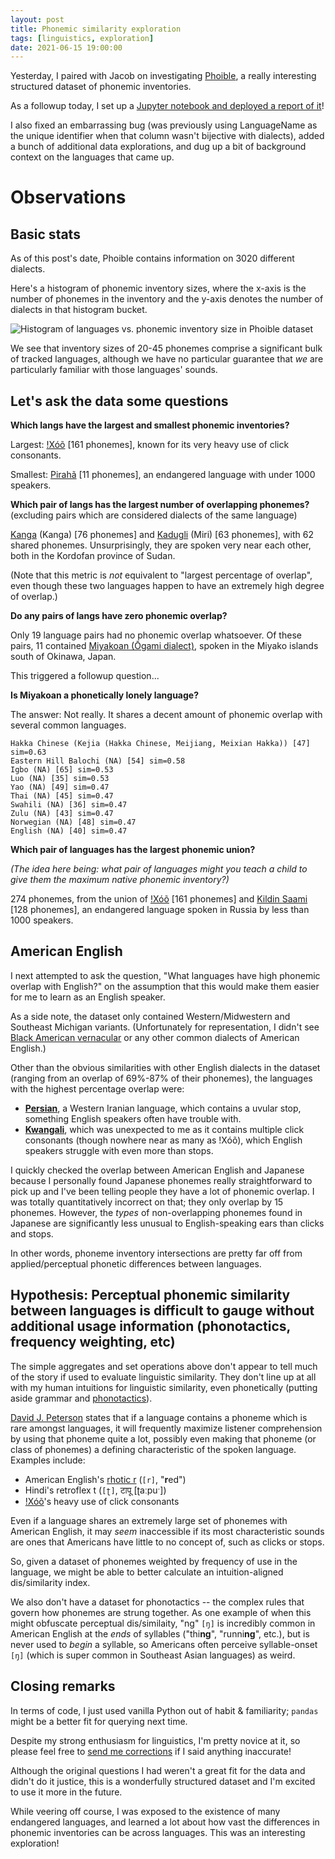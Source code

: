 ```yaml
---
layout: post
title: Phonemic similarity exploration
tags: [linguistics, exploration]
date: 2021-06-15 19:00:00
---
```


Yesterday, I paired with Jacob on investigating [Phoible](https://phoible.github.io/), a really interesting structured dataset of phonemic inventories.

As a followup today, I set up a [Jupyter notebook and deployed a report of it](https://rfong.github.io/rc-sandbox/phonetics/phoible.html)!

I also fixed an embarrassing bug (was previously using LanguageName as the unique identifier when that column wasn't bijective with dialects), added a bunch of additional data explorations, and dug up a bit of background context on the languages that came up.

# Observations

## Basic stats

As of this post's date, Phoible contains information on 3020 different dialects.

Here's a histogram of phonemic inventory sizes, where the x-axis is the number of phonemes in the inventory and the y-axis denotes the number of dialects in that histogram bucket.

<img alt="Histogram of languages vs. phonemic inventory size in Phoible dataset" src="{{site.baseurl}}/assets/images/2021-06-15-phoneme-hist.png" />

We see that inventory sizes of 20-45 phonemes comprise a significant bulk of tracked languages, although we have no particular guarantee that *we* are particularly familiar with those languages' sounds.

## Let's ask the data some questions

**Which langs have the largest and smallest phonemic inventories?**

Largest: [!Xóõ](https://en.wikipedia.org/wiki/Taa_language) [161 phonemes], known for its very heavy use of click consonants.

Smallest: [Pirahã](https://en.wikipedia.org/wiki/Pirah%C3%A3_language) [11 phonemes], an endangered language with under 1000 speakers.

**Which pair of langs has the largest number of overlapping phonemes?** (excluding pairs which are considered dialects of the same language)

[Kanga](https://en.wikipedia.org/wiki/Kanga_language) (Kanga) [76 phonemes] and [Kadugli](https://en.wikipedia.org/wiki/Kadugli_language) (Miri) [63 phonemes], with 62 shared phonemes. Unsurprisingly, they are spoken very near each other, both in the Kordofan province of Sudan.

(Note that this metric is *not* equivalent to "largest percentage of overlap", even though these two languages happen to have an extremely high degree of overlap.)

**Do any pairs of langs have zero phonemic overlap?**

Only 19 language pairs had no phonemic overlap whatsoever. Of these pairs, 11 contained [Miyakoan (Ōgami dialect)](https://en.wikipedia.org/wiki/Miyakoan_language), spoken in the Miyako islands south of Okinawa, Japan.

This triggered a followup question...

**Is Miyakoan a phonetically lonely language?**

The answer: Not really. It shares a decent amount of phonemic overlap with several common languages.
```
Hakka Chinese (Kejia (Hakka Chinese, Meijiang, Meixian Hakka)) [47] sim=0.63
Eastern Hill Balochi (NA) [54] sim=0.58
Igbo (NA) [65] sim=0.53
Luo (NA) [35] sim=0.53
Yao (NA) [49] sim=0.47
Thai (NA) [45] sim=0.47
Swahili (NA) [36] sim=0.47
Zulu (NA) [43] sim=0.47
Norwegian (NA) [48] sim=0.47
English (NA) [40] sim=0.47
```

**Which pair of languages has the largest phonemic union?**

*(The idea here being: what pair of languages might you teach a child to give them the maximum native phonemic inventory?)*

274 phonemes, from the union of [!Xóõ](https://en.wikipedia.org/wiki/Taa_language) [161 phonemes] and [Kildin Saami](https://en.wikipedia.org/wiki/Kildin_Sami) [128 phonemes], an endangered language spoken in Russia by less than 1000 speakers.

## American English

I next attempted to ask the question, "What languages have high phonemic overlap with English?" on the assumption that this would make them easier for me to learn as an English speaker.

As a side note, the dataset only contained Western/Midwestern and Southeast Michigan variants. (Unfortunately for representation, I didn't see [Black American vernacular](https://en.wikipedia.org/wiki/African-American_Vernacular_English) or any other common dialects of American English.)

Other than the obvious similarities with other English dialects in the dataset (ranging from an overlap of 69%-87% of their phonemes), the languages with the highest percentage overlap were:
- [**Persian**](https://en.wikipedia.org/wiki/Persian_language), a Western Iranian language, which contains a uvular stop, something English speakers often have trouble with.
- [**Kwangali**](https://en.wikipedia.org/wiki/Kwangali_language), which was unexpected to me as it contains multiple click consonants (though nowhere near as many as ǃXóõ), which English speakers struggle with even more than stops.

I quickly checked the overlap between American English and Japanese because I personally found Japanese phonemes really straightforward to pick up and I've been telling people they have a lot of phonemic overlap. I was totally quantitatively incorrect on that; they only overlap by 15 phonemes. However, the *types* of non-overlapping phonemes found in Japanese are significantly less unusual to English-speaking ears than clicks and stops.

In other words, phoneme inventory intersections are pretty far off from applied/perceptual phonetic differences between languages.


## Hypothesis: Perceptual phonemic similarity between languages is difficult to gauge without additional usage information (phonotactics, frequency weighting, etc)

The simple aggregates and set operations above don't appear to tell much of the story if used to evaluate linguistic similarity. They don't line up at all with my human intuitions for linguistic similarity, even phonetically (putting aside grammar and [phonotactics](https://en.wikipedia.org/wiki/Phonotactics)).

[David J. Peterson](https://artoflanguageinvention.com/) states that if a language contains a phoneme which is rare amongst languages, it will frequently maximize listener comprehension by using that phoneme quite a lot, possibly even making that phoneme (or class of phonemes) a defining characteristic of the spoken language. Examples include:
- American English's [rhotic r](https://en.wikipedia.org/wiki/Rhoticity_in_English) (`[r]`, "**r**ed")
- Hindi's retroflex t (`[ʈ]`, टापू [ʈaːpuˑ])
- [ǃXóõ](https://omniglot.com/writing/taa.htm)'s heavy use of click consonants

Even if a language shares an extremely large set of phonemes with American English, it may *seem* inaccessible if its most characteristic sounds are ones that Americans have little to no concept of, such as clicks or stops.

So, given a dataset of phonemes weighted by frequency of use in the language, we might be able to better calculate an intuition-aligned dis/similarity index.

We also don't have a dataset for phonotactics -- the complex rules that govern how phonemes are strung together. As one example of when this might obfuscate perceptual dis/similaity, "ng" `[ŋ]` is incredibly common in American English at the *ends* of syllables ("thi**ng**", "runni**ng**", etc.), but is never used to *begin* a syllable, so Americans often perceive syllable-onset `[ŋ]` (which is super common in Southeast Asian languages) as weird.


## Closing remarks

In terms of code, I just used vanilla Python out of habit & familiarity; `pandas` might be a better fit for querying next time.

Despite my strong enthusiasm for linguistics, I'm pretty novice at it, so please feel free to [send me corrections](https://github.com/rfong/rflog/issues) if I said anything inaccurate!

Although the original questions I had weren't a great fit for the data and didn't do it justice, this is a wonderfully structured dataset and I'm excited to use it more in the future.

While veering off course, I was exposed to the existence of many endangered languages, and learned a lot about how vast the differences in phonemic inventories can be across languages. This was an interesting exploration!
